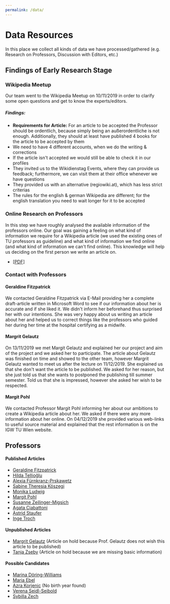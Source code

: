 ```yaml
---
permalink: /data/
---
```


# Data Resources
In this place we collect all kinds of data we have processed/gathered (e.g. Research on Professors, Discussion with Editors, etc.)

## Findings of Early Research Stage
### Wikipedia Meetup
Our team went to the Wikipedia Meetup on 10/11/2019 in order to clarify some open questions and get to know the experts/editors.

##### Findings:
- **Requirements for Article:** For an article to be accepted the Professor should be ordentlich, because simply being an außerordentliche is not enough. Additionally, they should at least have published 4 books for the article to be accepted by them
- We need to have 4 different accounts, when we do the writing & corrections
- If the article isn't accepted we would still be able to check it in our profiles
- They invited us to the Wikidienstag Events, where they can provide us feedback; furthermore, we can visit them at their office whenever we have questions
- They provided us with an alternative (regiowiki.at), which has less strict criterias
- The rules for the english & german Wikipedia are different; for the english translation you need to wait longer for it to be accepted

### Online Research on Professors
In this step we have roughly analysed the available information of the professors online. Our goal was gaining a feeling on what kind of information we require for a Wikipedia article (we used the existing ones of TU professors as guideline) and what kind of information we find online (and what kind of information we can't find online). This knowledge will help us deciding on the first person we write an article on.

- [\[PDF\]](../../assets/OnlineResearch-on-Professors.pdf)

### Contact with Professors
#### Geraldine Fitzpatrick
We contacted Geraldine Fitzpatrick via E-Mail providing her a complete draft-article written in Microsoft Word to see if our information about her is accurate and if she liked it. We didn't inform her beforehand thus surprised her with our intentions. She was very happy about us writing an article about her and helped us to correct things like the professors who guided her during her time at the hospital certifying as a midwife.
#### Margrit Gelautz
On 13/11/2019 we met Margit Gelautz and explained her our project and aim of the project and we asked her to participate. The article about Gelautz was finished on time and showed to the other team, however Margrit Gelautz wanted to meet us after the lecture on 11/12/2019. She explained us that she don't want the article to be published. We asked for her reason, but she just told us that she wants to postponed the publishing till summer semester. Told us that she is impressed, however she asked her wish to be respected.
#### Margit Pohl
We contacted Professor Margit Pohl informing her about our ambitions to create a Wikipedia article about her. We asked if there were any more information about her online. On 04/12/2019 she provided various web-links to useful source material and explained that the rest information is on the IGW TU Wien website.

## Professors
#### Published Articles
- [Geraldine Fitzpatrick](fitzpatrick)
- [Hilda Tellioğlu](tellioglu)
- [Alexia Fürnkranz-Prskawetz](fuernkranz-prskawetz)
- [Sabine Theresia Köszegi](koeszegi)
- [Monika Ludwig](ludwig)
- [Margit Pohl](pohl)
- [Susanne Zeilinger-Migsich](zeilinger)
- [Agata Ciabattoni](ciabattoni)
- [Astrid Staufer](staufer)
- [Inge Troch](troch)

#### Unpublished Articles
- [Margrit Gelautz](gelautz) (Article on hold because Prof. Gelautz does not wish this article to be published)
- [Tanja Zseby](zseby) (Article on hold because we are missing basic information)

#### Possible Candidates
- [Marina Döring-Williams](https://www.tuwien.at/tu-wien/organisation/zentrale-services/genderkompetenz/frauenspuren/frauenspuren-heute/professorinnen/marina-doering-williams/)
- [Maria Ebel](https://www.tuwien.at/tu-wien/organisation/zentrale-services/genderkompetenz/frauenspuren/frauenspuren-heute/professorinnen/maria-ebel/)
- [Azra Korjenic](https://www.tuwien.at/tu-wien/organisation/zentrale-services/genderkompetenz/frauenspuren/frauenspuren-heute/professorinnen/azra-korjenic/) (No birth year found)
- [Verena Seidl-Seibold](https://www.tuwien.at/tu-wien/organisation/zentrale-services/genderkompetenz/frauenspuren/frauenspuren-heute/professorinnen/verena-seidl-seibold/)
- [Sybilla Zech](https://www.tuwien.at/tu-wien/organisation/zentrale-services/genderkompetenz/frauenspuren/frauenspuren-heute/professorinnen/sybilla-zech/)

